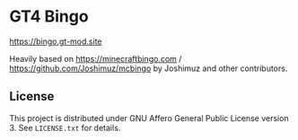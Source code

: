 # GT4 Bingo

https://bingo.gt-mod.site

Heavily based on https://minecraftbingo.com / https://github.com/Joshimuz/mcbingo by Joshimuz and other contributors.

## License

This project is distributed under GNU Affero General Public License version 3.
See `LICENSE.txt` for details.
